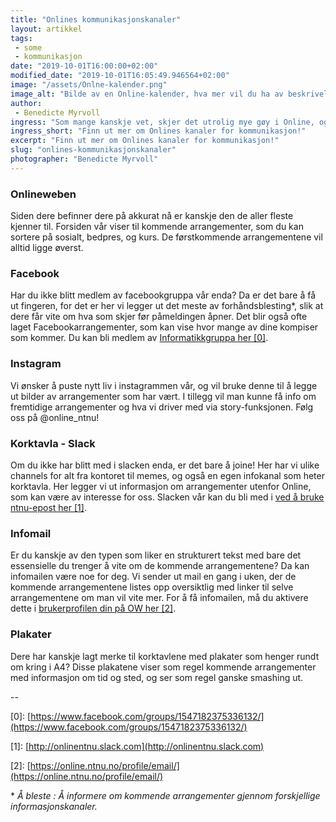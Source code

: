 ```yaml
---
title: "Onlines kommunikasjonskanaler"
layout: artikkel
tags: 
 - some
 - kommunikasjon
date: "2019-10-01T16:00:00+02:00"
modified_date: "2019-10-01T16:05:49.946564+02:00"
image: "/assets/Onlne-kalender.png"
image_alt: "Bilde av en Online-kalender, hva mer vil du ha av beskrivelse lzm what what"
author:
 - Benedicte Myrvoll
ingress: "Som mange kanskje vet, skjer det utrolig mye gøy i Online, og kalenderen er alltid full av arrangementer man kan bli med på. Likevel byr det også på problemer da det er vanskelig å orientere seg i dette mylderet av fester, bedpreser, kurs og grillinger. Det fine er at vi faktisk har en god del informasjonskanaler dere kan bruke for å oppdatere dere på alt vi driver med. Under følger kanalene vi vil informere om."
ingress_short: "Finn ut mer om Onlines kanaler for kommunikasjon!"
excerpt: "Finn ut mer om Onlines kanaler for kommunikasjon!"
slug: "onlines-kommunikasjonskanaler"
photographer: "Benedicte Myrvoll"
---
```

### Onlineweben

Siden dere befinner dere på akkurat nå er kanskje den de aller fleste kjenner til. Forsiden vår viser til kommende arrangementer, som du kan sortere på sosialt, bedpres, og kurs. De førstkommende arrangementene vil alltid ligge øverst.

### Facebook

Har du ikke blitt medlem av facebookgruppa vår enda? Da er det bare å få ut fingeren, for det er her vi legger ut det meste av forhåndsblesting*, slik at dere får vite om hva som skjer før påmeldingen åpner. Det blir også ofte laget Facebookarrangementer, som kan vise hvor mange av dine kompiser som kommer. Du kan bli medlem av [Informatikkgruppa her [0]](https://www.facebook.com/groups/1547182375336132/).

### Instagram

Vi ønsker å puste nytt liv i instagrammen vår, og vil bruke denne til å legge ut bilder av arrangementer som har vært. I tillegg vil man kunne få info om fremtidige arrangementer og hva vi driver med via story-funksjonen. Følg oss på @online_ntnu!

### Korktavla - Slack

Om du ikke har blitt med i slacken enda, er det bare å joine! Her har vi ulike channels for alt fra kontoret til memes, og også en egen infokanal som heter korktavla. Her legger vi ut informasjon om arrangementer utenfor Online, som kan være av interesse for oss. Slacken vår kan du bli med i [ved å bruke ntnu-epost her [1]](http://onlinentnu.slack.com).

### Infomail

Er du kanskje av den typen som liker en strukturert tekst med bare det essensielle du trenger å vite om de kommende arrangementene? Da kan infomailen være noe for deg. Vi sender ut mail en gang i uken, der de kommende arrangementene listes opp oversiktlig med linker til selve arrangementene om man vil vite mer. For å få infomailen, må du aktivere dette i [brukerprofilen din på OW her [2]](https://online.ntnu.no/profile/email/).

### Plakater

Dere har kanskje lagt merke til korktavlene med plakater som henger rundt om kring i A4? Disse plakatene viser som regel kommende arrangementer med informasjon om tid og sted, og ser som regel ganske smashing ut. 

-- 

\[0]: [https://www.facebook.com/groups/1547182375336132/](https://www.facebook.com/groups/1547182375336132/)

\[1]: [http://onlinentnu.slack.com](http://onlinentnu.slack.com)

\[2]: [https://online.ntnu.no/profile/email/](https://online.ntnu.no/profile/email/)


\* *Å bleste : Å informere om kommende arrangementer gjennom forskjellige informasjonskanaler.*